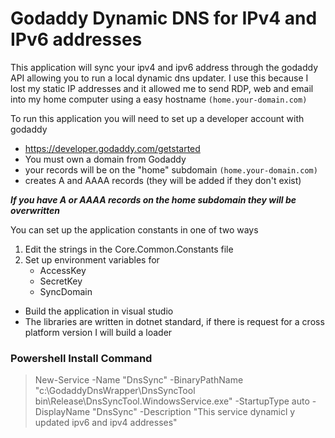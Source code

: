 # Godaddy Dynamic DNS for IPv4 and IPv6 addresses

This application will sync your ipv4 and ipv6 address through the godaddy API allowing you to run a local dynamic dns updater.  I use this because I lost my static IP addresses and it allowed me to send RDP, web and email into my home computer using a easy hostname ``` (home.your-domain.com) ```

To run this application you will need to set up a developer account with godaddy
 - https://developer.godaddy.com/getstarted
 - You must own a domain from Godaddy
 - your records will be on the "home" subdomain ``` (home.your-domain.com) ```
 - creates A and AAAA records (they will be added if they don't exist)

 ***If you have A or AAAA records on the home subdomain they will be overwritten***

You can set up the application constants in one of two ways
 1) Edit the strings in the Core.Common.Constants file
 2) Set up environment variables for
    - AccessKey
    - SecretKey
    - SyncDomain

 - Build the application in visual studio
 - The libraries are written in dotnet standard, if there is request for a cross platform version I will build a loader

### Powershell Install Command
>New-Service -Name "DnsSync" -BinaryPathName "c:\GodaddyDnsWrapper\DnsSyncTool\
bin\Release\DnsSyncTool.WindowsService.exe" -StartupType auto -DisplayName "DnsSync" -Description "This service dynamicl
y updated ipv6 and ipv4 addresses"